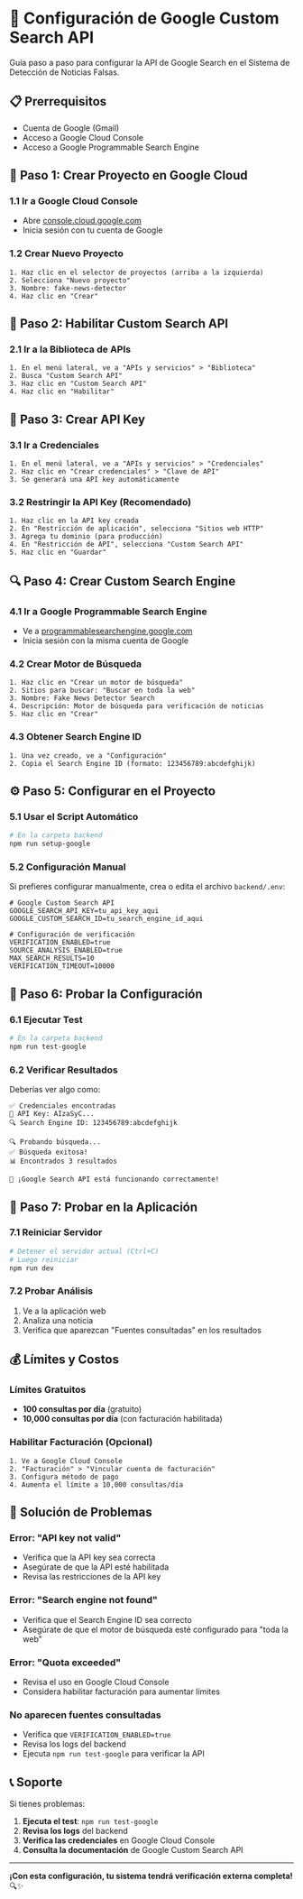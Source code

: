 # 🔧 Configuración de Google Custom Search API

Guía paso a paso para configurar la API de Google Search en el Sistema de Detección de Noticias Falsas.

## 📋 Prerrequisitos

- Cuenta de Google (Gmail)
- Acceso a Google Cloud Console
- Acceso a Google Programmable Search Engine

## 🚀 Paso 1: Crear Proyecto en Google Cloud

### 1.1 Ir a Google Cloud Console

- Abre [console.cloud.google.com](https://console.cloud.google.com/)
- Inicia sesión con tu cuenta de Google

### 1.2 Crear Nuevo Proyecto

```
1. Haz clic en el selector de proyectos (arriba a la izquierda)
2. Selecciona "Nuevo proyecto"
3. Nombre: fake-news-detector
4. Haz clic en "Crear"
```

## 🔌 Paso 2: Habilitar Custom Search API

### 2.1 Ir a la Biblioteca de APIs

```
1. En el menú lateral, ve a "APIs y servicios" > "Biblioteca"
2. Busca "Custom Search API"
3. Haz clic en "Custom Search API"
4. Haz clic en "Habilitar"
```

## 🔑 Paso 3: Crear API Key

### 3.1 Ir a Credenciales

```
1. En el menú lateral, ve a "APIs y servicios" > "Credenciales"
2. Haz clic en "Crear credenciales" > "Clave de API"
3. Se generará una API key automáticamente
```

### 3.2 Restringir la API Key (Recomendado)

```
1. Haz clic en la API key creada
2. En "Restricción de aplicación", selecciona "Sitios web HTTP"
3. Agrega tu dominio (para producción)
4. En "Restricción de API", selecciona "Custom Search API"
5. Haz clic en "Guardar"
```

## 🔍 Paso 4: Crear Custom Search Engine

### 4.1 Ir a Google Programmable Search Engine

- Ve a [programmablesearchengine.google.com](https://programmablesearchengine.google.com/)
- Inicia sesión con la misma cuenta de Google

### 4.2 Crear Motor de Búsqueda

```
1. Haz clic en "Crear un motor de búsqueda"
2. Sitios para buscar: "Buscar en toda la web"
3. Nombre: Fake News Detector Search
4. Descripción: Motor de búsqueda para verificación de noticias
5. Haz clic en "Crear"
```

### 4.3 Obtener Search Engine ID

```
1. Una vez creado, ve a "Configuración"
2. Copia el Search Engine ID (formato: 123456789:abcdefghijk)
```

## ⚙️ Paso 5: Configurar en el Proyecto

### 5.1 Usar el Script Automático

```bash
# En la carpeta backend
npm run setup-google
```

### 5.2 Configuración Manual

Si prefieres configurar manualmente, crea o edita el archivo `backend/.env`:

```env
# Google Custom Search API
GOOGLE_SEARCH_API_KEY=tu_api_key_aqui
GOOGLE_CUSTOM_SEARCH_ID=tu_search_engine_id_aqui

# Configuración de verificación
VERIFICATION_ENABLED=true
SOURCE_ANALYSIS_ENABLED=true
MAX_SEARCH_RESULTS=10
VERIFICATION_TIMEOUT=10000
```

## 🧪 Paso 6: Probar la Configuración

### 6.1 Ejecutar Test

```bash
# En la carpeta backend
npm run test-google
```

### 6.2 Verificar Resultados

Deberías ver algo como:

```
✅ Credenciales encontradas
🔑 API Key: AIzaSyC...
🔍 Search Engine ID: 123456789:abcdefghijk

🔍 Probando búsqueda...
✅ Búsqueda exitosa!
📊 Encontrados 3 resultados

🎉 ¡Google Search API está funcionando correctamente!
```

## 🚀 Paso 7: Probar en la Aplicación

### 7.1 Reiniciar Servidor

```bash
# Detener el servidor actual (Ctrl+C)
# Luego reiniciar
npm run dev
```

### 7.2 Probar Análisis

1. Ve a la aplicación web
2. Analiza una noticia
3. Verifica que aparezcan "Fuentes consultadas" en los resultados

## 💰 Límites y Costos

### Límites Gratuitos

- **100 consultas por día** (gratuito)
- **10,000 consultas por día** (con facturación habilitada)

### Habilitar Facturación (Opcional)

```
1. Ve a Google Cloud Console
2. "Facturación" > "Vincular cuenta de facturación"
3. Configura método de pago
4. Aumenta el límite a 10,000 consultas/día
```

## 🚨 Solución de Problemas

### Error: "API key not valid"

- Verifica que la API key sea correcta
- Asegúrate de que la API esté habilitada
- Revisa las restricciones de la API key

### Error: "Search engine not found"

- Verifica que el Search Engine ID sea correcto
- Asegúrate de que el motor de búsqueda esté configurado para "toda la web"

### Error: "Quota exceeded"

- Revisa el uso en Google Cloud Console
- Considera habilitar facturación para aumentar límites

### No aparecen fuentes consultadas

- Verifica que `VERIFICATION_ENABLED=true`
- Revisa los logs del backend
- Ejecuta `npm run test-google` para verificar la API

## 📞 Soporte

Si tienes problemas:

1. **Ejecuta el test**: `npm run test-google`
2. **Revisa los logs** del backend
3. **Verifica las credenciales** en Google Cloud Console
4. **Consulta la documentación** de Google Custom Search API

---

**¡Con esta configuración, tu sistema tendrá verificación externa completa!** 🔍✨
